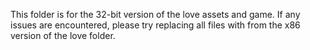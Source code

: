 This folder is for the 32-bit version of the love assets and game. If any issues are encountered, please try replacing all files with from the x86 version of the love folder.